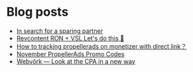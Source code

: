# Blog posts
<!-- BLOG-POST-LIST:START -->
- [In search for a sparing partner](https://afflift.com/f/threads/in-search-for-a-sparing-partner.9946/)
- [Revcontent RON + VSL Let&#39;s do this 🚀](https://afflift.com/f/threads/revcontent-ron-vsl-lets-do-this-%F0%9F%9A%80.9662/)
- [How to tracking propellerads on monetizer with direct link？](https://afflift.com/f/threads/how-to-tracking-propellerads-on-monetizer-with-direct-link%EF%BC%9F.9932/)
- [November PropellerAds Promo Codes](https://afflift.com/f/threads/november-propellerads-promo-codes.9920/)
- [Webvõrk — Look at the CPA in a new way](https://afflift.com/f/threads/webv%C3%B5rk-%E2%80%94-look-at-the-cpa-in-a-new-way.2820/)
<!-- BLOG-POST-LIST:END -->
